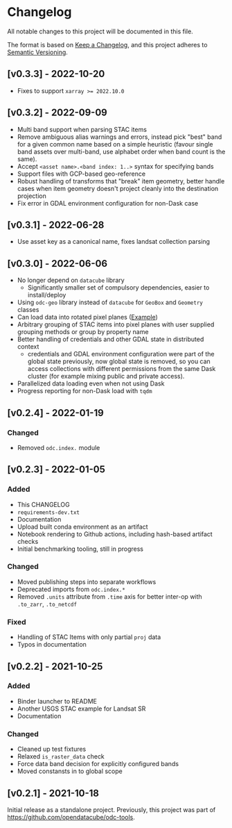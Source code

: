 # Changelog

All notable changes to this project will be documented in this file.

The format is based on [Keep a Changelog](https://keepachangelog.com/en/1.0.0/), and this project adheres to [Semantic Versioning](https://semver.org/spec/v2.0.0.html).

## [v0.3.3] - 2022-10-20

- Fixes to support `xarray >= 2022.10.0`

## [v0.3.2] - 2022-09-09

- Multi band support when parsing STAC items
- Remove ambiguous alias warnings and errors, instead pick "best" band for a
  given common name based on a simple heuristic (favour single band assets over
  multi-band, use alphabet order when band count is the same).
- Accept `<asset name>.<band index: 1..>` syntax for specifying bands
- Support files with GCP-based geo-reference
- Robust handling of transforms that "break" item geometry, better handle cases
  when item geometry doesn't project cleanly into the destination projection
- Fix error in GDAL environment configuration for non-Dask case 

## [v0.3.1] - 2022-06-28

- Use asset key as a canonical name, fixes landsat collection parsing

## [v0.3.0] - 2022-06-06

- No longer depend on `datacube` library
  - Significantly smaller set of compulsory dependencies, easier to install/deploy
- Using `odc-geo` library instead of `datacube` for `GeoBox` and `Geometry` classes
- Can load data into rotated pixel planes ([Example](https://github.com/opendatacube/odc-stac/wiki/Generating-Rotated-Images-to-Save-Space))
- Arbitrary grouping of STAC items into pixel planes with user supplied grouping methods or group by property name
- Better handling of credentials and other GDAL state in distributed context
  - credentials and GDAL environment configuration were part of the global state previously, now global state is removed, so you can access collections with different permissions from the same Dask cluster (for example mixing public and private access).
- Parallelized data loading even when not using Dask
- Progress reporting for non-Dask load with `tqdm`

## [v0.2.4] - 2022-01-19

### Changed

- Removed `odc.index.` module

## [v0.2.3] - 2022-01-05

### Added

- This CHANGELOG
- `requirements-dev.txt`
- Documentation
- Upload built conda environment as an artifact
- Notebook rendering to Github actions, including hash-based artifact checks
- Initial benchmarking tooling, still in progress

### Changed

- Moved publishing steps into separate workflows
- Deprecated imports from `odc.index.*`
- Removed `.units` attribute from `.time` axis for better inter-op with `.to_zarr`, `.to_netcdf`

### Fixed

- Handling of STAC Items with only partial `proj` data
- Typos in documentation

## [v0.2.2] - 2021-10-25

### Added

- Binder launcher to README
- Another USGS STAC example for Landsat SR
- Documentation

### Changed

- Cleaned up test fixtures
- Relaxed `is_raster_data` check
- Force data band decision for explicitly configured bands
- Moved constansts in to global scope

## [v0.2.1] - 2021-10-18

Initial release as a standalone project.
Previously, this project was part of https://github.com/opendatacube/odc-tools.
